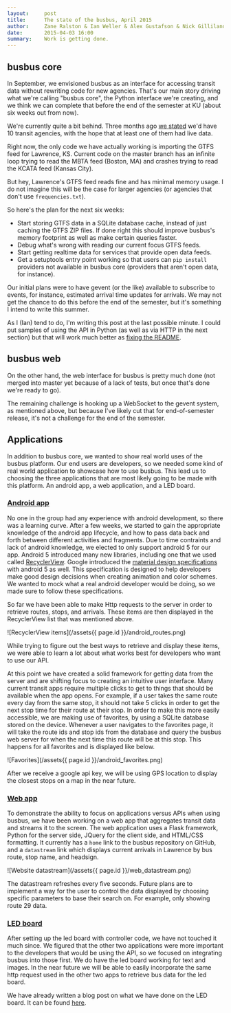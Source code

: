 ```yaml
---
layout:     post
title:      The state of the busbus, April 2015
author:     Zane Ralston & Ian Weller & Alex Gustafson & Nick Gilliland & Monica Shafii 
date:       2015-04-03 16:00
summary:    Work is getting done.
---
```

 
## busbus core
 
In September, we envisioned busbus as an interface for accessing transit data
without rewriting code for new agencies. That's our main story driving what
we're calling "busbus core", the Python interface we're creating, and we think
we can complete that before the end of the semester at KU (about six weeks out
from now).

We're currently quite a bit behind. Three months ago [we stated][midterm_plans]
we'd have 10 transit agencies, with the hope that at least one of them had live
data.

[midterm_plans]: https://github.com/ku-eecs-capstone/blackboard/wiki/busbus#midterm-plans

Right now, the only code we have actually working is importing the GTFS feed
for Lawrence, KS. Current code on the master branch has an infinite loop trying
to read the MBTA feed (Boston, MA) and crashes trying to read the KCATA feed
(Kansas City).

But hey, Lawrence's GTFS feed reads fine and has minimal memory usage. I do not
imagine this will be the case for larger agencies (or agencies that don't use
``frequencies.txt``).

So here's the plan for the next six weeks:

- Start storing GTFS data in a SQLite database cache, instead of just caching
  the GTFS ZIP files. If done right this should improve busbus's memory
  footprint as well as make certain queries faster.
- Debug what's wrong with reading our current focus GTFS feeds.
- Start getting realtime data for services that provide open data feeds.
- Get a setuptools entry point working so that users can ``pip install``
  providers not available in busbus core (providers that aren't open data, for
  instance).

Our initial plans were to have gevent (or the like) available to subscribe to
events, for instance, estimated arrival time updates for arrivals. We may not
get the chance to do this before the end of the semester, but it's something I
intend to write this summer.

As I (Ian) tend to do, I'm writing this post at the last possible minute. I
could put samples of using the API in Python (as well as via HTTP in the next
section) but that will work much better as [fixing the README][issue_5].

[issue_5]: https://github.com/spaceboats/busbus/issues/5

## busbus web

On the other hand, the web interface for busbus is pretty much done (not merged
into master yet because of a lack of tests, but once that's done we're ready to
go).

The remaining challenge is hooking up a WebSocket to the gevent system, as
mentioned above, but because I've likely cut that for end-of-semester release,
it's not a challenge for the end of the semester.

## Applications

In addition to busbus core, we wanted to show real world uses of the busbus 
platform. Our end users are developers, so we needed some kind of real world 
application to showcase how to use busbus. This lead us to choosing the three 
applications that are most likely going to be made with this platform. An 
android app, a web application, and a LED board.

### [Android app][busbus_android]

[busbus_android]: https://github.com/spaceboats/busbus-android

No one in the group had any experience with android development, so there was 
a learning curve. After a few weeks, we started to gain the appropriate 
knowledge of the android app lifecycle, and how to pass data back and forth 
between different activities and fragments. Due to time contraints and lack of 
android knowledge, we elected to only support android 5 for our app. Android 5 
introduced many new libraries, including one that we used called 
[RecyclerView][rc_view]. 
Google introduced the [material design specifications][mat_design] with 
android 5 as well. This specification is designed to help developers make 
good design decisions when creating animation and color schemes. We wanted 
to mock what a real android developer would be doing, so we made sure to 
follow these specifications.

[rc_view]: https://developer.android.com/reference/android/support/v7/widget/RecyclerView.html
[mat_design]: http://www.google.com/design/spec/material-design/introduction.html#

So far we have been able to make Http requests to the server in order to 
retrieve routes, stops, and arrivals. These items are then displayed in the 
RecyclerView list that was mentioned above. 

![RecyclerView items](/assets{{ page.id }}/android_routes.png)

While trying to figure out the best ways to retrieve and display these items, 
we were able to learn a lot about what works best for developers who want to 
use our API.

At this point we have created a solid framework for getting data from the server 
and are shifting focus to creating an intuitive user interface. Many current 
transit apps require multiple clicks to get to things that should be available 
when the app opens. For example, if a user takes the same route every day from 
the same stop, it should not take 5 clicks in order to get the next stop time for 
their route at their stop. In order to make this more easily accessible, we are 
making use of favorites, by using a SQLite database stored on the device. 
Whenever a user navigates to the favorites page, it will take the route ids and
stop ids from the database and query the busbus web server for when the next time 
this route will be at this stop. This happens for all favorites and is displayed 
like below.

![Favorites](/assets{{ page.id }}/android_favorites.png)

After we receive a google api key, we will be using GPS location to display the 
closest stops on a map in the near future.

### [Web app][busbus_web_app]

[busbus_web_app]: https://github.com/spaceboats/busbus-web-sample

To demonstrate the ability to focus on applications versus APIs when using 
busbus, we have been working on a web app that aggregates transit data and 
streams it to the screen. The web application uses a Flask framework, Python for 
the server side, JQuery for the client side, and HTML/CSS formatting. It 
currently has a `home` link to the busbus repository on GitHub, and a 
`datastream` link which displays current arrivals in Lawrence by bus route, 
stop name, and headsign. 

![Website datastream](/assets{{ page.id }}/web_datastream.png)

The datastream refreshes every five seconds. Future plans are to implement 
a way for the user to control the data displayed by choosing specific parameters 
to base their search on. For example, only showing route 29 data.

### [LED board][led_board]

[led_board]: https://github.com/spaceboats/3001-ledboard

After setting up the led board with controller code, we have not 
touched it much since. We figured that the other two applications were more 
important to the developers that would be using the API, so we focused on 
integrating busbus into those first. We do have the led board working 
for text and images. In the near future we will be able to easily incorporate 
the same http request used in the other two apps to retrieve bus data for the 
led board.

We have already written a blog post on what we have done on the LED board. 
It can be found [here][led_blog].

[led_blog]: http://spaceboats.github.io/2014/10/31/building-brighter-lab-resources/
